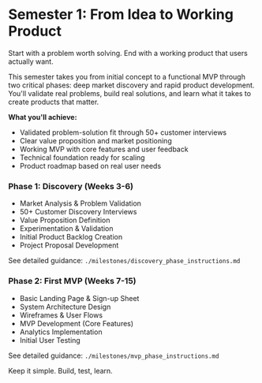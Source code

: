 # Semester 1: From Idea to Working Product

Start with a problem worth solving. End with a working product that users actually want.

This semester takes you from initial concept to a functional MVP through two critical phases: deep market discovery and rapid product development. You'll validate real problems, build real solutions, and learn what it takes to create products that matter.

**What you'll achieve:**
- Validated problem-solution fit through 50+ customer interviews
- Clear value proposition and market positioning
- Working MVP with core features and user feedback
- Technical foundation ready for scaling
- Product roadmap based on real user needs

### Phase 1: Discovery (Weeks 3-6)
- Market Analysis & Problem Validation
- 50+ Customer Discovery Interviews
- Value Proposition Definition
- Experimentation & Validation
- Initial Product Backlog Creation
- Project Proposal Development

See detailed guidance: `./milestones/discovery_phase_instructions.md`

### Phase 2: First MVP (Weeks 7-15)
- Basic Landing Page & Sign-up Sheet
- System Architecture Design
- Wireframes & User Flows
- MVP Development (Core Features)
- Analytics Implementation
- Initial User Testing

See detailed guidance: `./milestones/mvp_phase_instructions.md`

Keep it simple. Build, test, learn.

